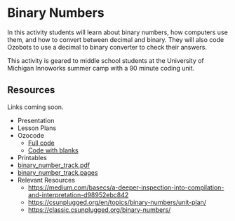# Binary Numbers

In this activity students will learn about binary numbers, how computers use them, and how to convert between decimal and binary. They will also code Ozobots to use a decimal to binary converter to check their answers. 

This activity is geared to middle school students at the University of Michigan Innoworks summer camp with a 90 minute coding unit.

## Resources
Links coming soon.
- Presentation
- Lesson Plans
- Ozocode
  - [Full code](decimalBinaryConverter.ozocode)
  - [Code with blanks](decimalBinaryConverter_Blanks.ozocode)
- Printables
 - [binary_number_track.pdf](binary_number_track.pdf)
 - [binary_number_track.pages](binary_number_track.pages)
- Relevant Resources
  - https://medium.com/basecs/a-deeper-inspection-into-compilation-and-interpretation-d98952ebc842
  - https://csunplugged.org/en/topics/binary-numbers/unit-plan/
  - https://classic.csunplugged.org/binary-numbers/
